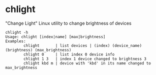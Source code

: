# chlight
"Change Light" Linux utility to change brightness of devices

```
chlight -h
Usage: chlight [index|name] [max|brightness]
Examples:
        chlight       | list devices | (index) (device_name) (brightness) (max_brightness)
        chlight 0     | list index 0 device info
        chlight 1 3   | index 1 device changed to brightness 3
        chlight kbd m | device with 'kbd' in its name changed to max_brightness
```
